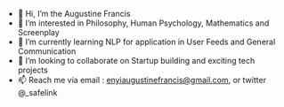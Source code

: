 - 👋 Hi, I’m the Augustine Francis
- 🧐 I’m interested in Philosophy, Human Psychology, Mathematics and Screenplay
- 🌱 I’m currently learning NLP for application in User Feeds and General Communication
- 💞️ I’m looking to collaborate on Startup building and exciting tech projects
- 📫 Reach me via email : enyiaugustinefrancis@gmail.com, or twitter @_safelink

